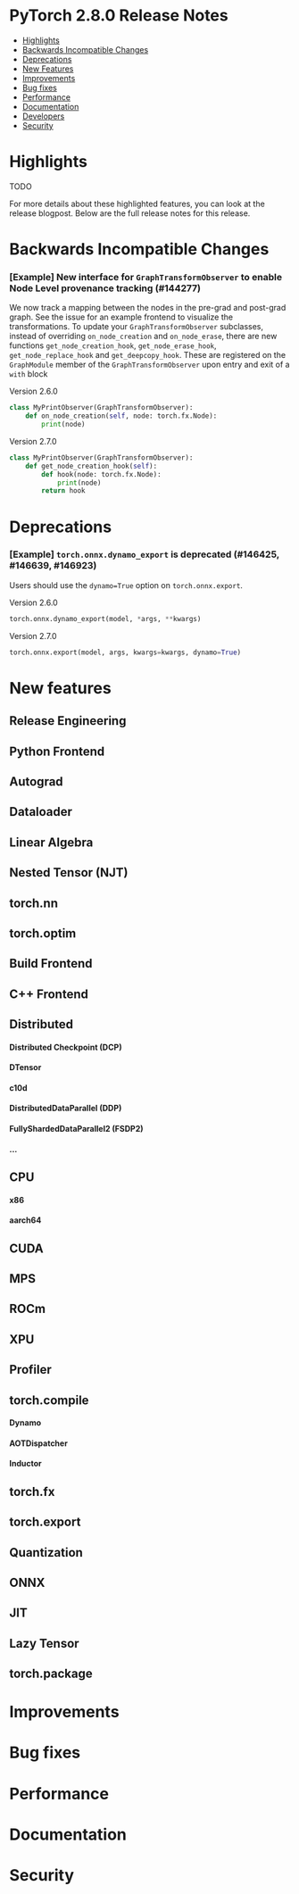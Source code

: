 # PyTorch 2.8.0 Release Notes
- [Highlights](#highlights)
- [Backwards Incompatible Changes](#backwards-incompatible-changes)
- [Deprecations](#deprecations)
- [New Features](#new-features)
- [Improvements](#improvements)
- [Bug fixes](#bug-fixes)
- [Performance](#performance)
- [Documentation](#documentation)
- [Developers](#developers)
- [Security](#security)


# Highlights
TODO

For more details about these highlighted features, you can look at the release blogpost.
Below are the full release notes for this release.


# Backwards Incompatible Changes

### [Example] New interface for `GraphTransformObserver` to enable Node Level provenance tracking (#144277)
We now track a mapping between the nodes in the pre-grad and post-grad graph. See the issue for an example frontend to visualize the transformations. To update your `GraphTransformObserver` subclasses, instead of overriding `on_node_creation` and `on_node_erase`, there are new functions `get_node_creation_hook`, `get_node_erase_hook`, `get_node_replace_hook` and `get_deepcopy_hook`. These are registered on the `GraphModule` member of the `GraphTransformObserver` upon entry and exit of a `with` block

Version 2.6.0

```python
class MyPrintObserver(GraphTransformObserver):
    def on_node_creation(self, node: torch.fx.Node):
        print(node)
```
Version 2.7.0
```python
class MyPrintObserver(GraphTransformObserver):
    def get_node_creation_hook(self):
        def hook(node: torch.fx.Node):
            print(node)
        return hook
```


# Deprecations

### [Example] `torch.onnx.dynamo_export` is deprecated (#146425, #146639, #146923)

Users should use the `dynamo=True` option on `torch.onnx.export`.

Version 2.6.0

```py
torch.onnx.dynamo_export(model, *args, **kwargs)
```

Version 2.7.0

```py
torch.onnx.export(model, args, kwargs=kwargs, dynamo=True)
```


# New features

## Release Engineering
## Python Frontend
## Autograd
## Dataloader
## Linear Algebra
## Nested Tensor (NJT)
## torch.nn
## torch.optim
## Build Frontend
## C++ Frontend
## Distributed
#### Distributed Checkpoint (DCP)
#### DTensor
#### c10d
#### DistributedDataParallel (DDP)
#### FullyShardedDataParallel2 (FSDP2)
#### ...
## CPU
#### x86
#### aarch64
## CUDA
## MPS
## ROCm
## XPU
## Profiler
## torch.compile
#### Dynamo
#### AOTDispatcher
#### Inductor
## torch.fx
## torch.export
## Quantization
## ONNX
## JIT
## Lazy Tensor
## torch.package


# Improvements
<same ordering as in new features>

# Bug fixes
<same ordering as in new features>


# Performance
<same ordering as in new features>


# Documentation
<same ordering as in new features>

# Security
<same ordering as in new features>
